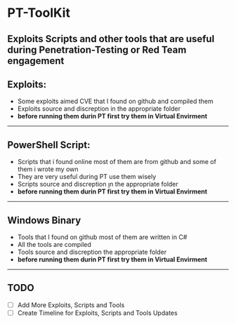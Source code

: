 # PT-ToolKit
Exploits Scripts and other tools that are useful during Penetration-Testing or Red Team engagement
---
## Exploits:
- Some exploits aimed CVE that I found on github and compiled them <br>
- Exploits source and discreption in the appropriate folder
- **before running them durin PT first try them in Virtual Envirment** 
---
## PowerShell Script:
- Scripts that i found online most of them are from github and some of them i wrote my own <br>
- They are very useful during  PT use them wisely
- Scripts source and discreption ןn the appropriate folder
- **before running them durin PT first try them in Virtual Envirment** 
---
## Windows Binary
- Tools that I found on github most of them are written in C#
- All the tools are compiled
- Tools source and discreption the appropriate folder
- **before running them durin PT first try them in Virtual Envirment**
--------
## TODO
- [ ] Add More Exploits, Scripts and Tools
- [ ] Create Timeline for Exploits, Scripts and Tools Updates
